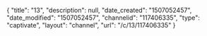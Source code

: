 {
    "title": "13",
    "description": null,
    "date_created": "1507052457",
    "date_modified": "1507052457",
    "channelid": "117406335",
    "type": "captivate",
    "layout": "channel",
    "url": "\/c\/13\/117406335"
}